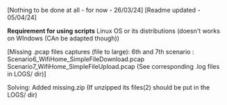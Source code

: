 [Nothing to be done at all - for now - 26/03/24]
[Readme updated - 05/04/24]

**Requirement for using scripts**
Linux OS or its distributions (doesn't works on WIndows (CAn be adapted though))


[Missing .pcap files captures (file to large): 6th and 7th scenario :
Scenario6_WifiHome_SimpleFileDownload.pcap
Scenario7_WifiHome_SimpleFileUpload.pcap 
(See corresponding .log files in LOGS/ dir)]

Solving: Added missing.zip (If unzipped its files(2) should be put in the LOGS/ dir)
